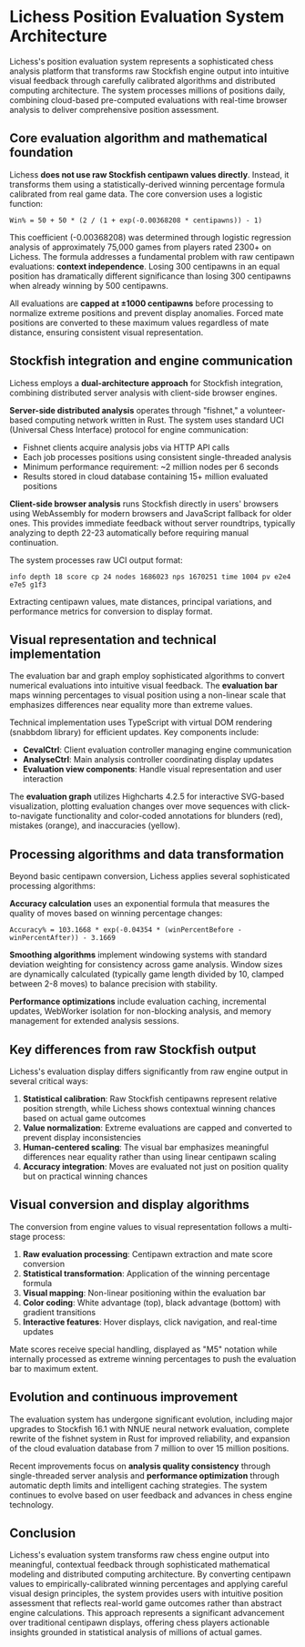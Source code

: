 # Lichess Position Evaluation System Architecture

Lichess's position evaluation system represents a sophisticated chess analysis platform that transforms raw Stockfish engine output into intuitive visual feedback through carefully calibrated algorithms and distributed computing architecture. The system processes millions of positions daily, combining cloud-based pre-computed evaluations with real-time browser analysis to deliver comprehensive position assessment.

## Core evaluation algorithm and mathematical foundation

Lichess **does not use raw Stockfish centipawn values directly**. Instead, it transforms them using a statistically-derived winning percentage formula calibrated from real game data. The core conversion uses a logistic function:

```
Win% = 50 + 50 * (2 / (1 + exp(-0.00368208 * centipawns)) - 1)  
```

This coefficient (-0.00368208) was determined through logistic regression analysis of approximately 75,000 games from players rated 2300+ on Lichess. The formula addresses a fundamental problem with raw centipawn evaluations: **context independence**. Losing 300 centipawns in an equal position has dramatically different significance than losing 300 centipawns when already winning by 500 centipawns.

All evaluations are **capped at ±1000 centipawns** before processing to normalize extreme positions and prevent display anomalies. Forced mate positions are converted to these maximum values regardless of mate distance, ensuring consistent visual representation.

## Stockfish integration and engine communication 

Lichess employs a **dual-architecture approach** for Stockfish integration, combining distributed server analysis with client-side browser engines.

**Server-side distributed analysis** operates through "fishnet," a volunteer-based computing network written in Rust. The system uses standard UCI (Universal Chess Interface) protocol for engine communication:
- Fishnet clients acquire analysis jobs via HTTP API calls
- Each job processes positions using consistent single-threaded analysis 
- Minimum performance requirement: ~2 million nodes per 6 seconds
- Results stored in cloud database containing 15+ million evaluated positions

**Client-side browser analysis** runs Stockfish directly in users' browsers using WebAssembly for modern browsers and JavaScript fallback for older ones. This provides immediate feedback without server roundtrips, typically analyzing to depth 22-23 automatically before requiring manual continuation.

The system processes raw UCI output format:
```
info depth 18 score cp 24 nodes 1686023 nps 1670251 time 1004 pv e2e4 e7e5 g1f3
```

Extracting centipawn values, mate distances, principal variations, and performance metrics for conversion to display format.

## Visual representation and technical implementation

The evaluation bar and graph employ sophisticated algorithms to convert numerical evaluations into intuitive visual feedback. The **evaluation bar** maps winning percentages to visual position using a non-linear scale that emphasizes differences near equality more than extreme values.

Technical implementation uses TypeScript with virtual DOM rendering (snabbdom library) for efficient updates. Key components include:
- **CevalCtrl**: Client evaluation controller managing engine communication
- **AnalyseCtrl**: Main analysis controller coordinating display updates  
- **Evaluation view components**: Handle visual representation and user interaction

The **evaluation graph** utilizes Highcharts 4.2.5 for interactive SVG-based visualization, plotting evaluation changes over move sequences with click-to-navigate functionality and color-coded annotations for blunders (red), mistakes (orange), and inaccuracies (yellow).

## Processing algorithms and data transformation

Beyond basic centipawn conversion, Lichess applies several sophisticated processing algorithms:

**Accuracy calculation** uses an exponential formula that measures the quality of moves based on winning percentage changes:
```
Accuracy% = 103.1668 * exp(-0.04354 * (winPercentBefore - winPercentAfter)) - 3.1669
```

**Smoothing algorithms** implement windowing systems with standard deviation weighting for consistency across game analysis. Window sizes are dynamically calculated (typically game length divided by 10, clamped between 2-8 moves) to balance precision with stability.

**Performance optimizations** include evaluation caching, incremental updates, WebWorker isolation for non-blocking analysis, and memory management for extended analysis sessions.

## Key differences from raw Stockfish output

Lichess's evaluation display differs significantly from raw engine output in several critical ways:

1. **Statistical calibration**: Raw Stockfish centipawns represent relative position strength, while Lichess shows contextual winning chances based on actual game outcomes
2. **Value normalization**: Extreme evaluations are capped and converted to prevent display inconsistencies
3. **Human-centered scaling**: The visual bar emphasizes meaningful differences near equality rather than using linear centipawn scaling
4. **Accuracy integration**: Moves are evaluated not just on position quality but on practical winning chances

## Visual conversion and display algorithms

The conversion from engine values to visual representation follows a multi-stage process:

1. **Raw evaluation processing**: Centipawn extraction and mate score conversion
2. **Statistical transformation**: Application of the winning percentage formula  
3. **Visual mapping**: Non-linear positioning within the evaluation bar
4. **Color coding**: White advantage (top), black advantage (bottom) with gradient transitions
5. **Interactive features**: Hover displays, click navigation, and real-time updates

Mate scores receive special handling, displayed as "M5" notation while internally processed as extreme winning percentages to push the evaluation bar to maximum extent.

## Evolution and continuous improvement

The evaluation system has undergone significant evolution, including major upgrades to Stockfish 16.1 with NNUE neural network evaluation, complete rewrite of the fishnet system in Rust for improved reliability, and expansion of the cloud evaluation database from 7 million to over 15 million positions.

Recent improvements focus on **analysis quality consistency** through single-threaded server analysis and **performance optimization** through automatic depth limits and intelligent caching strategies. The system continues to evolve based on user feedback and advances in chess engine technology.

## Conclusion

Lichess's evaluation system transforms raw chess engine output into meaningful, contextual feedback through sophisticated mathematical modeling and distributed computing architecture. By converting centipawn values to empirically-calibrated winning percentages and applying careful visual design principles, the system provides users with intuitive position assessment that reflects real-world game outcomes rather than abstract engine calculations. This approach represents a significant advancement over traditional centipawn displays, offering chess players actionable insights grounded in statistical analysis of millions of actual games.
